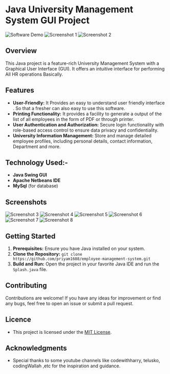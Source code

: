 # Java University Management System GUI Project

![Software Demo](images/starting.png)
![Screenshot 1](images/Login.png)
![Screenshot 2](images/Home.png)

## Overview
This Java project is a feature-rich University Management System with a Graphical User Interface (GUI). It offers an intuitive interface for performing All HR operations Basically.

## Features
- **User-Friendly:** It Provides an easy to understand user friendly interface . So that a fresher can also easy to use this software.
- **Printing Functionality:** It provides a facility to generate a output of the list of all employees in the form of PDF or through printer.
- **User Authentication and Authorization:** Secure login functionality with role-based access control to ensure data privacy and confidentiality.
- **University Information Management:** Store and manage detailed employee profiles, including personal details, contact information, Department and more.

## Technology Used:-
- **Java Swing GUI**
- **Apache Netbeans IDE**
- **MySql** (for database)
  
## Screenshots
![Screenshot 3](images/new%20teacher.png)
![Screenshot 4](images/data.png)
![Screenshot 5](images/apply%20leave.png)
![Screenshot 6](images/marks%20submission.png)
![Screenshot 7](images/result.png)
![Screenshot 8](images/Screenshot%202024-04-20%20125615.png)

## Getting Started
1. **Prerequisites:** Ensure you have Java installed on your system.
2. **Clone the Repository:** `git clone https://github.com/priyam1608/employee-management-system.git`
3. **Build and Run:** Open the project in your favorite Java IDE and run the `Splash.java` file.

## Contributing
Contributions are welcome! If you have any ideas for improvement or find any bugs, feel free to open an issue or submit a pull request.

## Licence
- This project is licensed under the [MIT License](LICENSE).

## Acknowledgments
- Special thanks to some youtube channels like codewithharry, telusko, codingWallah ,etc for the inspiration and guidance.
